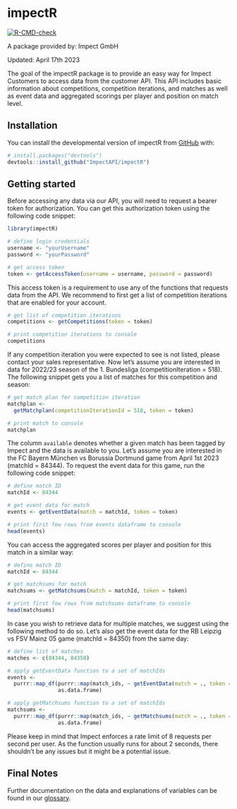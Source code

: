 
<!-- README.md is generated from README.Rmd. Please edit that file -->

# impectR

<!-- badges: start -->

[![R-CMD-check](https://github.com/Flosch1006/impectR/actions/workflows/check-release.yaml/badge.svg)](https://github.com/Flosch1006/impectR/actions/workflows/check-release.yaml)
<!-- badges: end -->

A package provided by: Impect GmbH

Updated: April 17th 2023

The goal of the impectR package is to provide an easy way for Impect
Customers to access data from the customer API. This API includes basic
information about competitions, competition iterations, and matches as
well as event data and aggregated scorings per player and position on
match level.

## Installation

You can install the developmental version of impectR from
[GitHub](https://github.com/) with:

``` r
# install.packages("devtools")
devtools::install_github("ImpectAPI/impectR")
```

## Getting started

Before accessing any data via our API, you will need to request a bearer
token for authorization. You can get this authorization token using the
following code snippet:

``` r
library(impectR)

# define login credentials
username <- "yourUsername"
password <- "yourPassword"

# get access token
token <- getAccessToken(username = username, password = password)
```

This access token is a requirement to use any of the functions that
requests data from the API. We recommend to first get a list of
competition iterations that are enabled for your account.

``` r
# get list of competition iterations
competitions <- getCompetitions(token = token)

# print competition iterations to console
competitions
```

If any competition iteration you were expected to see is not listed,
please contact your sales representative. Now let’s assume you are
interested in data for 2022/23 season of the 1. Bundesliga
(competitionIteration = 518). The following snippet gets you a list of
matches for this competition and season:

``` r
# get match plan for competition iteration
matchplan <-
  getMatchplan(competitionIterationId = 518, token = token)

# print match to console
matchplan
```

The column `available` denotes whether a given match has been tagged by
Impect and the data is available to you. Let’s assume you are interested
in the FC Bayern München vs Borussia Dortmund game from April 1st 2023
(matchId = 84344). To request the event data for this game, run the
following code snippet:

``` r
# define match ID
matchId <- 84344

# get event data for match
events <- getEventData(match = matchId, token = token)

# print first few rows from events dataframe to console
head(events)
```

You can access the aggregated scores per player and position for this
match in a similar way:

``` r
# define match ID
matchId <- 84344

# get matchsums for match
matchsums <- getMatchsums(match = matchId, token = token)

# print first few rows from matchsums dataframe to console
head(matchsums)
```

In case you wish to retrieve data for multiple matches, we suggest using
the following method to do so. Let’s also get the event data for the RB
Leipzig vs FSV Mainz 05 game (matchId = 84350) from the same day:

``` r
# define list of matches
matches <- c(84344, 84350)

# apply getEventData function to a set of matchIds
events <-
  purrr::map_df(purrr::map(match_ids, ~ getEventData(match = ., token = token)),
                as.data.frame)

# apply getMatchsums function to a set of matchIds
matchsums <-
  purrr::map_df(purrr::map(match_ids, ~ getMatchsums(match = ., token = token)),
                as.data.frame)
```

Please keep in mind that Impect enforces a rate limit of 8 requests per
second per user. As the function usually runs for about 2 seconds, there
shouldn’t be any issues but it might be a potential issue.

## Final Notes

Further documentation on the data and explanations of variables can be
found in our [glossary](https://glossary.impect.com/).
